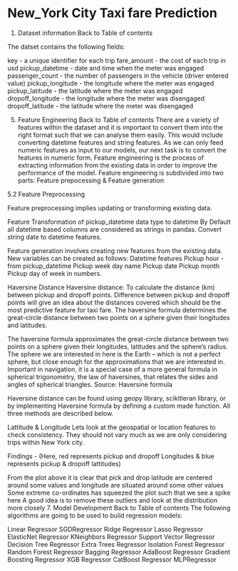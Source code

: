 # New_York City Taxi fare Prediction
1. Dataset information
Back to Table of contents



The datset contains the following fields:

key - a unique identifier for each trip
fare_amount - the cost of each trip in usd
pickup_datetime - date and time when the meter was engaged
passenger_count - the number of passengers in the vehicle (driver entered value)
pickup_longitude - the longitude where the meter was engaged
pickup_latitude - the latitude where the meter was engaged
dropoff_longitude - the longitude where the meter was disengaged
dropoff_latitude - the latitude where the meter was disengaged


5. Feature Engineering
Back to Table of contents
There are a variety of features within the dataset and it is important to convert them into the right format such that we can analyse them easily. This would include converting datetime features and string features. As we can only feed numeric features as input to our models, our next task is to convert the features in numeric form. Feature engineering is the process of extracting information from the existing data in order to improve the performance of the model. Feature engineering is subdivided into two parts: Feature prepocessing & Feature generation

5.2 Feature Preprocessing

Feature preprocessing implies updating or transforming existing data.

Feature Transformation of pickup_datetime data type to datetime
By Default all datetime based columns are considered as strings in pandas. Convert string date to datetime features.

Feature generation involves creating new features from the existing data. New variables can be created as follows:
Datetime features
Pickup hour - from pickup_datetime
Pickup week day name
Pickup date
Pickup month
Pickup day of week in numbers.

Haversine Distance
Haversine distance: To calculate the distance (km) between pickup and dropoff points. Difference between pickup and dropoff points will give an idea about the distances covered which should be the most predictive feature for taxi fare. The haversine formula determines the great-circle distance between two points on a sphere given their longitudes and latitudes.

The haversine formula approximates the great-circle distance between two points on a sphere given their longitudes, latitudes and the sphere’s radius. The sphere we are interested in here is the Earth – which is not a perfect sphere, but close enough for the approximations that we are interested in. Important in navigation, it is a special case of a more general formula in spherical trigonometry, the law of haversines, that relates the sides and angles of spherical triangles. Source: Haversine formula

Haversine distance can be found using geopy library, scikitleran library, or by implementing Haversine formula by defining a custom made function. All three methods are described below.


Lattitude & Longitude
Lets look at the geospatial or location features to check consistency. They should not vary much as we are only considering trips within New York city.


Findings - (Here, red represents pickup and dropoff Longitudes & blue represents pickup & dropoff lattitudes)

From the plot above it is clear that pick and drop latitude are centered around some values and longitude are situated around some other values
Some extreme co-ordinates has squeezed the plot such that we see a spike here
A good idea is to remove these outliers and look at the distribution more closely
7. Model Development
Back to Table of contents
The following algorithms are going to be used to build regression models:

Linear Regressor
SGDRegressor
Ridge Regressor
Lasso Regressor
ElasticNet Regressor
KNeighbors Regressor
Support Vector Regressor
Decision Tree Regressor
Extra Trees Regressor
Isolation Forest Regressor
Random Forest Regressor
Bagging Regressor
AdaBoost Regressor
Gradient Boosting Regressor
XGB Regressor
CatBoost Regressor
MLPRegressor
